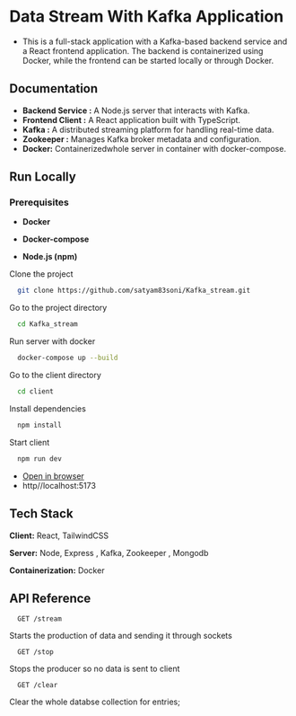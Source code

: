 # Data Stream With Kafka Application

- This is a full-stack application with a Kafka-based backend service and a React frontend application. The backend is containerized using Docker, while the frontend can be started locally or through Docker.
  

## Documentation

- **Backend Service :** A Node.js server that interacts with Kafka.
- **Frontend Client :** A React application built with TypeScript.
- **Kafka :** A distributed streaming platform for handling real-time data.
- **Zookeeper :** Manages Kafka broker metadata and configuration.
- **Docker:** Containerizedwhole server in container with docker-compose.

  
## Run Locally


### Prerequisites

- **Docker**

- **Docker-compose**

- **Node.js (npm)**

Clone the project

```bash
  git clone https://github.com/satyam83soni/Kafka_stream.git
```

Go to the project directory

```bash
  cd Kafka_stream
```

Run server with docker

```bash
  docker-compose up --build
```
Go to the client directory

```bash
  cd client
```
Install dependencies

```bash
  npm install
```

Start client

```bash
  npm run dev
```

- [Open in browser](https://localhost:5173)
- http//localhost:5173


## Tech Stack

**Client:** React,  TailwindCSS

**Server:** Node, Express , Kafka, Zookeeper , Mongodb

**Containerization:** Docker 


## API Reference


```http
  GET /stream
```

Starts the production of data and sending it through sockets

```http
  GET /stop
```

Stops the producer so no data is sent to client

```http
  GET /clear
```

Clear the whole databse collection for entries;



